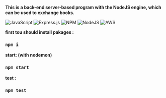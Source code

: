 **This is a back-end server-based program with the NodeJS engine, which can be used to exchange books.**

 ![JavaScript](https://img.shields.io/badge/javascript-%23323330.svg?style=for-the-badge&logo=javascript&logoColor=%23F7DF1E) ![Express.js](https://img.shields.io/badge/express.js-%23404d59.svg?style=for-the-badge&logo=express&logoColor=%2361DAFB) ![NPM](https://img.shields.io/badge/NPM-%23CB3837.svg?style=for-the-badge&logo=npm&logoColor=white) ![NodeJS](https://img.shields.io/badge/node.js-6DA55F?style=for-the-badge&logo=node.js&logoColor=white) ![AWS](https://img.shields.io/badge/Amazon_AWS-FF9900?style=for-the-badge&logo=amazonaws&logoColor=white)

**first tou should install pakages :**
### `npm i`
**start: (with nodemon)**
### `npm start`
**test :**
### `npm test`